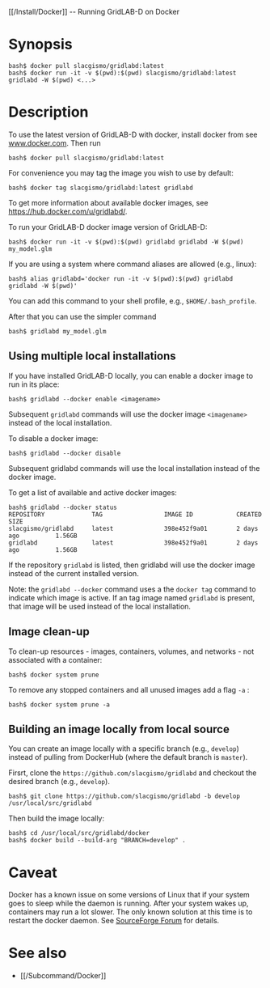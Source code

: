 [[/Install/Docker]] -- Running GridLAB-D on Docker

# Synopsis

~~~
bash$ docker pull slacgismo/gridlabd:latest
bash$ docker run -it -v $(pwd):$(pwd) slacgismo/gridlabd:latest gridlabd -W $(pwd) <...>
~~~

# Description

To use the latest version of GridLAB-D with docker, install docker from see www.docker.com. Then run 

~~~
bash$ docker pull slacgismo/gridlabd:latest
~~~

For convenience you may tag the image you wish to use by default:

~~~
bash$ docker tag slacgismo/gridlabd:latest gridlabd
~~~

To get more information about available docker images, see https://hub.docker.com/u/gridlabd/.

To run your GridLAB-D docker image version of GridLAB-D:

~~~~
bash$ docker run -it -v $(pwd):$(pwd) gridlabd gridlabd -W $(pwd) my_model.glm
~~~~

If you are using a system where command aliases are allowed (e.g., linux):

~~~
bash$ alias gridlabd='docker run -it -v $(pwd):$(pwd) gridlabd gridlabd -W $(pwd)'
~~~

You can add this command to your shell profile, e.g., `$HOME/.bash_profile`.

After that you can use the simpler command

~~~
bash$ gridlabd my_model.glm
~~~

## Using multiple local installations

If you have installed GridLAB-D locally, you can enable a docker image to run in its place:

~~~
bash$ gridlabd --docker enable <imagename>
~~~

Subsequent `gridlabd` commands will use the docker image `<imagename>` instead of the local installation.

To disable a docker image:

~~~
bash$ gridlabd --docker disable
~~~

Subsequent gridlabd commands will use the local installation instead of the docker image.

To get a list of available and active docker images:

~~~
bash$ gridlabd --docker status
REPOSITORY             TAG                 IMAGE ID            CREATED             SIZE
slacgismo/gridlabd     latest              398e452f9a01        2 days ago          1.56GB
gridlabd               latest              398e452f9a01        2 days ago          1.56GB
~~~

If the repository `gridlabd` is listed, then gridlabd will use the docker image instead of the current installed version.

Note: the `gridlabd --docker` command uses a the `docker tag` command to indicate which image is active.  If an tag image named `gridlabd` is present, that image will be used instead of the local installation. 

## Image clean-up 

To clean-up resources - images, containers, volumes, and networks - not associated with a container: 

~~~
bash$ docker system prune 
~~~

To remove any stopped containers and all unused images add a flag `-a` : 

~~~
bash$ docker system prune -a
~~~

## Building an image locally from local source

You can create an image locally with a specific branch (e.g., `develop`) instead of pulling from DockerHub (where the default branch is `master`). 

Firsrt, clone the `https://github.com/slacgismo/gridlabd` and checkout the desired branch (e.g., `develop`). 

~~~
bash$ git clone https://github.com/slacgismo/gridlabd -b develop /usr/local/src/gridlabd
~~~

Then build the image locally: 

~~~
bash$ cd /usr/local/src/gridlabd/docker
bash$ docker build --build-arg "BRANCH=develop" .
~~~

# Caveat 

Docker has a known issue on some versions of Linux that if your system goes to sleep while the daemon is running. After your system wakes up, containers may run a lot slower.  The only known solution at this time is to restart the docker daemon. See [SourceForge Forum](https://sourceforge.net/p/gridlab-d/discussion/842561/thread/ef4a34cb98) for details.

# See also

* [[/Subcommand/Docker]]

